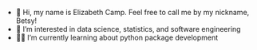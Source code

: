 - 👋 Hi, my name is Elizabeth Camp. Feel free to call me by my nickname, Betsy!
- 👀 I’m interested in data science, statistics, and software engineering
- 👩‍💻 I’m currently learning about python package development


<!---
betsyhcamp/betsyhcamp is a ✨ special ✨ repository because its `README.md` (this file) appears on your GitHub profile.
You can click the Preview link to take a look at your changes.
--->
